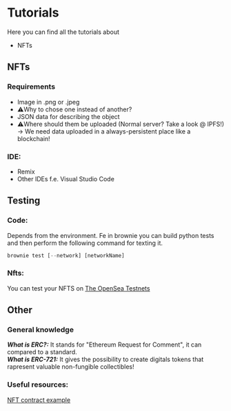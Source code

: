 # Tutorials
Here you can find all the tutorials about
- NFTs
## NFTs
### Requirements
- Image in .png or .jpeg
- ⚠️Why to chose one instead of another?
- JSON data for describing the object
- ⚠️Where should them be uploaded (Normal server? Take a look @ IPFS!) -> We need data uploaded in a always-persistent place like a blockchain!
### IDE:
- Remix
- Other IDEs f.e. Visual Studio Code
## Testing
### Code:
Depends from the environment. Fe in brownie you can build python tests and then perform the following command for texting it.
```python
brownie test [--network] [networkName]
```
### Nfts:
You can test your NFTS on [The OpenSea Testnets](https://testnets.opensea.io/)
## Other
### General knowledge
___What is ERC?:___ It stands for "Ethereum Request for Comment", it can compared to a standard.<br>
___What is ERC-721:___ It gives the possibility to create digitals tokens that rapresent valuable non-fungible collectibles!<br>

### Useful resources: 
[NFT contract example](https://github.com/HashLips/hashlips_nft_contract)
